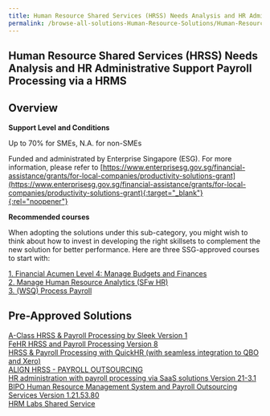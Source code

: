 ```yaml
---
title: Human Resource Shared Services (HRSS) Needs Analysis and HR Administrative Support Payroll Processing via a HRMS
permalink: /browse-all-solutions-Human-Resource-Solutions/Human-Resource-Shared-Services--HRSS--Needs-Analysis-and-HR-Administrative-Support-Payroll-Processing-via-a-HRMS
---
```


## Human Resource Shared Services (HRSS) Needs Analysis and HR Administrative Support Payroll Processing via a HRMS
## Overview

**Support Level and Conditions**

Up to 70% for SMEs, N.A. for non-SMEs

Funded and administrated by Enterprise Singapore (ESG). For more information, please refer to
[https://www.enterprisesg.gov.sg/financial-assistance/grants/for-local-companies/productivity-solutions-grant](https://www.enterprisesg.gov.sg/financial-assistance/grants/for-local-companies/productivity-solutions-grant){:target="_blank"}{:rel="noopener"}

**Recommended courses**

When adopting the solutions under this sub-category, you might wish to think about how to invest in developing the right skillsets to complement the new solution for better performance. Here are three SSG-approved courses to start with:

<a href='https://courses.enterprisejobskills.gov.sg/Course_Internet/CourseDetail/Financial-Acumen-Level-4-Manage-Budgets-Finances-1'  target='_blank' rel='noopener'>1. Financial Acumen Level 4: Manage Budgets and Finances</a><br>
<a href='https://courses.enterprisejobskills.gov.sg/Course_Internet/CourseDetail/Manage-Human-Resource-Analytics-SFw-HR-2'  target='_blank' rel='noopener'>2. Manage Human Resource Analytics (SFw HR)</a><br>
<a href='https://courses.enterprisejobskills.gov.sg/Course_Internet/CourseDetail/WSQ-Process-Payroll-4'  target='_blank' rel='noopener'>3. (WSQ) Process Payroll</a><br>

## Pre-Approved Solutions

<a href='/productivity-solutions-grant/solutionrepo/solution1681' target='_blank'>A-Class HRSS & Payroll Processing by Sleek Version 1</a><br>
<a href='/productivity-solutions-grant/solutionrepo/solution1737' target='_blank'>FeHR HRSS and Payroll Processing Version 8</a><br>
<a href='/productivity-solutions-grant/solutionrepo/solution2374' target='_blank'>HRSS & Payroll Processing with QuickHR (with seamless integration to QBO and Xero)</a><br>
<a href='/productivity-solutions-grant/solutionrepo/solution2537' target='_blank'>ALIGN HRSS - PAYROLL OUTSOURCING</a><br>
<a href='/productivity-solutions-grant/solutionrepo/solution2846' target='_blank'>HR administration with payroll processing via SaaS solutions Version 21-3.1</a><br>
<a href='/productivity-solutions-grant/solutionrepo/solution2949' target='_blank'>BIPO Human Resource Management System and Payroll Outsourcing Services Version 1.21.53.80</a><br>
<a href='/productivity-solutions-grant/solutionrepo/solution2980' target='_blank'>HRM Labs Shared Service</a><br>
